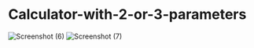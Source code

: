 # Calculator-with-2-or-3-parameters
![Screenshot (6)](https://user-images.githubusercontent.com/67841498/160234446-8f29c551-a0d4-4fcf-9c1c-118f487b4603.png)
![Screenshot (7)](https://user-images.githubusercontent.com/67841498/160234503-9ed391ff-8d3c-4b19-bdee-c59278121ddb.png)
